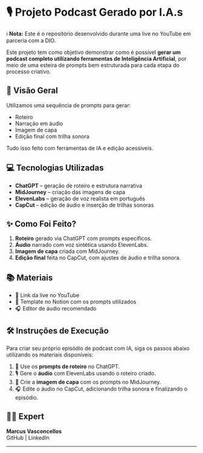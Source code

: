 # 🎙️ Projeto Podcast Gerado por I.A.s

ℹ️ **Nota:** Este é o repositório desenvolvido durante uma live no YouTube em parceria com a DIO.

Este projeto tem como objetivo demonstrar como é possível **gerar um podcast completo utilizando ferramentas de Inteligência Artificial**, por meio de uma esteira de prompts bem estruturada para cada etapa do processo criativo.

## 🧠 Visão Geral

Utilizamos uma sequência de prompts para gerar:

- Roteiro
- Narração em áudio
- Imagem de capa
- Edição final com trilha sonora

Tudo isso feito com ferramentas de IA e edição acessíveis.

## 💻 Tecnologias Utilizadas

- **ChatGPT** – geração de roteiro e estrutura narrativa
- **MidJourney** – criação das imagens de capa
- **ElevenLabs** – geração de voz realista em português
- **CapCut** – edição de áudio e inserção de trilhas sonoras

## ✨ Como Foi Feito?

1. **Roteiro** gerado via ChatGPT com prompts específicos.
2. **Áudio** narrado com voz sintética usando ElevenLabs.
3. **Imagem de capa** criada com MidJourney.
4. **Edição final** feita no CapCut, com ajustes de áudio e trilha sonora.

## 📚 Materiais

- 🔗 Link da live no YouTube
- 📄 Template no Notion com os prompts utilizados
- 🎧 Editor de áudio recomendado

## 🛠️ Instruções de Execução

Para criar seu próprio episódio de podcast com IA, siga os passos abaixo utilizando os materiais disponíveis:

1. 🤖 Use os **prompts de roteiro** no ChatGPT.
2. 🎙️ Gere o **áudio** com ElevenLabs usando o roteiro criado.
3. 🎨 Crie a **imagem de capa** com os prompts no MidJourney.
4. 🎧 Edite o áudio no CapCut, adicionando trilha sonora e finalizando o episódio.

## 👨‍💻 Expert

**Marcus Vasconcellos**  
GitHub | LinkedIn 

---
